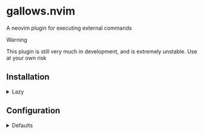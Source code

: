 # gallows.nvim

A neovim plugin for executing external commands

> [!WARNING]
> This plugin is still very much in development, and is extremely unstable.
> Use at your own risk

## Installation

<details><summary>Lazy</summary>


```lua
{
    "jpappel/gallow.nvim",
    opts = {}
}
```

</details>

## Configuration

<details>
<summary>Defaults</summary>

```lua
{
    -- Only allow executioners which implement all execution modes to be registered
    strict_register = true,

    exec_opts = {
        -- Save the last executed command
        save_command = false
    }

    executioners = {
        -- execute lua code using nvim's integrated version of lua
        lua = ... ,
        -- execute python using the current python provider
        -- see ":checkhealth python" for more info
        python = ... ,
        -- execute vimscript
        vim = ... ,
    },

    -- Window settings for the Gallows window
    --- @type vim.api.keyset.win_config
    window_opts = ...
}
```

</details>
